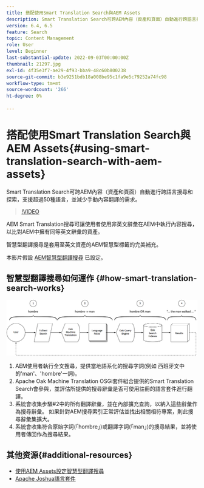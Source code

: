 ```yaml
---
title: 搭配使用Smart Translation Search與AEM Assets
description: Smart Translation Search可跨AEM內容（資產和頁面）自動進行跨語言搜尋和探索，支援超過50種語言，並減少手動內容翻譯的需求。
version: 6.4, 6.5
feature: Search
topic: Content Management
role: User
level: Beginner
last-substantial-update: 2022-09-03T00:00:00Z
thumbnail: 21297.jpg
exl-id: 4f35e3f7-ae29-4f93-bba9-48c60b800238
source-git-commit: b3e9251bdb18a008be95c1fa9e5c79252a74fc98
workflow-type: tm+mt
source-wordcount: '266'
ht-degree: 0%

---
```


# 搭配使用Smart Translation Search與AEM Assets{#using-smart-translation-search-with-aem-assets}

Smart Translation Search可跨AEM內容（資產和頁面）自動進行跨語言搜尋和探索，支援超過50種語言，並減少手動內容翻譯的需求。

>[!VIDEO](https://video.tv.adobe.com/v/21297?quality=12&learn=on)

AEM Smart Translation搜尋可讓使用者使用非英文辭彙在AEM中執行內容搜尋，以比對AEM中擁有同等英文辭彙的資產。

智慧型翻譯搜尋是套用至英文資產的AEM智慧型標籤的完美補充。

本影片假設 [AEM智慧型翻譯搜尋](smart-translation-search-technical-video-setup.md) 已設定。

## 智慧型翻譯搜尋如何運作 {#how-smart-translation-search-works}

![智慧型翻譯搜尋流程圖](assets/smart-translation-search-flow.png)

1. AEM使用者執行全文搜尋，提供當地語系化的搜尋字詞(例如 西班牙文中的&#39;man&#39;、&#39;hombre&#39;一詞)。
2. Apache Oak Machine Translation OSGi套件組合提供的Smart Translation Search會參與，並評估所提供的搜尋辭彙是否可使用註冊的語言套件進行翻譯。
3. 系統會收集步驟#2中的所有翻譯辭彙，並在內部擴充查詢，以納入這些辭彙作為搜尋辭彙。 如果針對AEM搜尋索引正常評估並找出相關相符專案，則此搜尋辭彙集擴大。
4. 系統會收集符合原始字詞(「hombre」)或翻譯字詞(「man」)的搜尋結果，並將使用者傳回作為搜尋結果。

## 其他资源{#additional-resources}

* [使用AEM Assets設定智慧型翻譯搜尋](smart-translation-search-technical-video-setup.md)
* [Apache Joshua語言套件](https://cwiki.apache.org/confluence/display/JOSHUA/Language+Packs)
